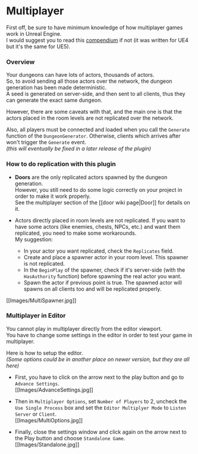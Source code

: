 # Multiplayer

First off, be sure to have minimum knowledge of how multiplayer games work in Unreal Engine.\
I would suggest you to read this [compendium](https://cedric-neukirchen.net/Downloads/Compendium/UE4_Network_Compendium_by_Cedric_eXi_Neukirchen.pdf) if not (it was written for UE4 but it's the same for UE5).

### Overview

Your dungeons can have lots of actors, thousands of actors.\
So, to avoid sending all those actors over the network, the dungeon generation has been made deterministic.\
A seed is generated on server-side, and then sent to all clients, thus they can generate the exact same dungeon.

However, there are some caveats with that, and the main one is that the actors placed in the room levels are not replicated over the network.

Also, all players must be connected and loaded when you call the `Generate` function of the `DungeonGenerator`.
Otherwise, clients which arrives after won't trigger the `Generate` event.\
*(this will eventually be fixed in a later release of the plugin)*

### How to do replication with this plugin

- **Doors** are the only replicated actors spawned by the dungeon generation.\
However, you still need to do some logic correctly on your project in order to make it work properly.\
See the multiplayer section of the [[door wiki page|Door]] for details on it.

- Actors directly placed in room levels are not replicated. If you want to have some actors (like enemies, chests, NPCs, etc.) and want them replicated, you need to make some workarounds.\
My suggestion: 
	- In your actor you want replicated, check the `Replicates` field.
	- Create and place a spawner actor in your room level. This spawner is not replicated.
	- In the `BeginPlay` of the spawner, check if it's server-side (with the `HasAuthority` function) before spawning the real actor you want.
	- Spawn the actor if previous point is true. The spawned actor will spawns on all clients too and will be replicated properly.

[[Images/MultiSpawner.jpg]]

### Multiplayer in Editor

You cannot play in multiplayer directly from the editor viewport.\
You have to change some settings in the editor in order to test your game in multiplayer.

Here is how to setup the editor.\
*(Some options could be in another place on newer version, but they are all here)*

- First, you have to click on the arrow next to the play button and go to `Advance Settings`.\
[[Images/AdvanceSettings.jpg]]

- Then in `Multiplayer Options`, set `Number of Players` to 2, uncheck the `Use Single Process` box and set the `Editor Multiplyer Mode` to `Listen Server` or `Client`.\
[[Images/MultiOptions.jpg]]

- Finally, close the settings window and click again on the arrow next to the Play button and choose `Standalone Game`.\
[[Images/Standalone.jpg]]
